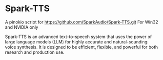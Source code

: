 # Spark-TTS

A pinokio script for https://github.com/SparkAudio/Spark-TTS.git
For Win32 and NVIDIA only

Spark-TTS is an advanced text-to-speech system that uses the power of large language models (LLM) for highly accurate and natural-sounding voice synthesis. It is designed to be efficient, flexible, and powerful for both research and production use.

